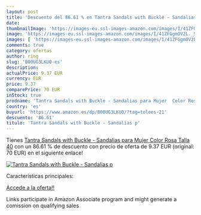 ```yaml
---
layout: post
title: 'Descuento del 86.61 % en Tantra Sandals with Buckle - Sandalias p'
date: 
thumbnailImage: 'https://images-eu.ssl-images-amazon.com/images/I/41ZFGgmOV2L._SL200_.jpg'
image: 'https://images-eu.ssl-images-amazon.com/images/I/41ZFGgmOV2L._SL200_.jpg'
images: [ 'https://images-eu.ssl-images-amazon.com/images/I/41ZFGgmOV2L._SL200_.jpg' ]
comments: true
category: ofertas
author: ring
slug: 'B00UG3LKU0-es'
description:
actualPrice: 9.37 EUR
currency: EUR
price: 9.37
comparePrice: 70 EUR
inStock: true
prodname: 'Tantra Sandals with Buckle - Sandalias para Mujer  Color Rosa  Talla 40'
country: 'es'
buyurl: 'https://www.amazon.es/dp/B00UG3LKU0/?tag=tolees-21'
descuento: '86.61'
titulo: 'Tantra Sandals with Buckle - Sandalias p'
---
```


Tienes [Tantra Sandals with Buckle - Sandalias para Mujer  Color Rosa  Talla 40](https://www.amazon.es/dp/B00UG3LKU0/?tag=tolees-21) con un 86.61 % de descuento con precio de oferta de 9.37 EUR (original: 70 EUR) en el siguiente enlace!

[![Tantra Sandals with Buckle - Sandalias p](https://images-eu.ssl-images-amazon.com/images/I/41ZFGgmOV2L._SL200_.jpg)](https://www.amazon.es/dp/B00UG3LKU0/?tag=tolees-21)

Características principales:


[Accede a la oferta!!](https://www.amazon.es/dp/B00UG3LKU0/?tag=tolees-21)

Links participate in Amazon Associate program and might generate a comission on qualifying sales


